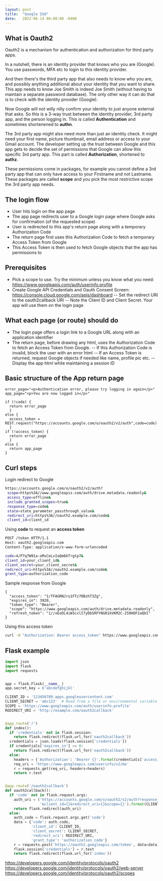 ```yaml
---
layout: post
title:  "Google SSO"
date:   2022-06-14 00:00:00 -0400
---
```

## What is Oauth2

Oauth2 is a mechanism for authentication and authorization for third party apps.

In a nutshell, there is an identity provider that knows who you are (Google). You use passwords, MFA etc to login to this identity provider.

And then there's the third party app that also needs to know who you are, and possibly anything additional about your identity that you want to share. This app needs to know Joe Smith is indeed Joe Smith (without having to maintain a separate password database). The only other way it can do that is to check with the identity provider (Google).

Now Google will not willy nilly confirm your identity to just anyone external that asks. So this is a 3-way trust between the identity provider, 3rd party app, and the person logging in. This is called **Authentication** and sometimes shortenened to **authn**.

The 3rd party app might also need more than just an identity check. It might need your first name, picture thumbnail, email address or access to your Gmail account. The developer setting up the trust between Google and this app gets to decide the set of permissions that Google can allow this specific 3rd party app. This part is called **Authorization**, shortened to **authz**.

These permissions come in packages, for example you cannot define a 3rd party app that can only have access to your Firstname and not Lastname. These packages are called **scope** and you pick the most restrictive scope the 3rd party app needs. 


## The login flow

- User hits login on the app page
- The app page redirects user to a Google login page where Google asks for confirmation (of the requested scope)
- User is redirected to this app's return page along with a temporary Authorization Code
- The return page first uses this Authorization Code to fetch a temporary Access Token from Google
- This Access Token is then used to fetch Google objects that the app has permissions to


## Prerequisites

- Pick a scope to use. Try the minimum unless you know what you need: https://www.googleapis.com/auth/userinfo.profile
- Create Google API Credentials and Oauth Consent Screen: https://console.cloud.google.com/apis/dashboard
-- Set the redirect URI to the oauth2callback URI
-- Note the Client ID and Client Secret. Your app will use them on the login page


## What each page (or route) should do

- The login page offers a login link to a Google URL along with an application identifier
- The return page, before drawing any html, uses the Authorization Code to fetch an Access Token from Google.
-- If this Authorization Code is invalid, block the user with an error html
-- If an Access Token is returned, request Google objects if needed like name, profile pic etc.
-- Display the app html while maintaining a session ID


## Basic structure of the App return page

```
error_page="<p>Authentication error, please try logging in again</p>"
app_page="<p>You are now logged in</p>"

if (!code) {
  return error_page
  }
else {
  access_token = REST.request("https://accounts.google.com/o/oauth2/v2/auth",code=code)
  }
if (!access_token) {
  return error_page
  }
else {
  return app_page
}
```

## Curl steps

Login redirect to Google
```bash
https://accounts.google.com/o/oauth2/v2/auth?
 scope=https%3A//www.googleapis.com/auth/drive.metadata.readonly&
 access_type=offline&
 include_granted_scopes=true&
 response_type=code&
 state=state_parameter_passthrough_value&
 redirect_uri=https%3A//oauth2.example.com/code&
 client_id=client_id
```

Using **code** to request an **access token**
```bash
POST /token HTTP/1.1
Host: oauth2.googleapis.com
Content-Type: application/x-www-form-urlencoded

code=4/P7q7W91a-oMsCeLvIaQm6bTrgtp7&
client_id=your_client_id&
client_secret=your_client_secret&
redirect_uri=https%3A//oauth2.example.com/code&
grant_type=authorization_code
```

Sample response from Google
```
{
  "access_token": "1/fFAGRNJru1FTz70BzhT3Zg",
  "expires_in": 3920,
  "token_type": "Bearer",
  "scope": "https://www.googleapis.com/auth/drive.metadata.readonly",
  "refresh_token": "1//xEoDL4iW3cxlI7yDbSRFYNG01kVKM2C-259HOF2aQbI"
}
```

Using this access token
```bash
curl -H "Authorization: Bearer access_token" https://www.googleapis.com/drive/v2/files
```


## Flask example

```python
import json
import flask
import requests


app = flask.Flask(__name__)
app.secret_key = b'abcdefghijkl'

CLIENT_ID = '123456789.apps.googleusercontent.com'
CLIENT_SECRET = 'abc123'  # Read from a file or environmental variable in a real app
SCOPE = 'https://www.googleapis.com/auth/userinfo.profile'
REDIRECT_URI = 'http://example.com/oauth2callback'


@app.route('/')
def index():
  if 'credentials' not in flask.session:
    return flask.redirect(flask.url_for('oauth2callback'))
  credentials = json.loads(flask.session['credentials'])
  if credentials['expires_in'] <= 0:
    return flask.redirect(flask.url_for('oauth2callback'))
  else:
    headers = {'Authorization': 'Bearer {}'.format(credentials['access_token'])}
    req_uri = 'https://www.googleapis.com/userinfo/v2/me'
    r = requests.get(req_uri, headers=headers)
    return r.text


@app.route('/oauth2callback')
def oauth2callback():
  if 'code' not in flask.request.args:
    auth_uri = ('https://accounts.google.com/o/oauth2/v2/auth?response_type=code'
                '&client_id={}&redirect_uri={}&scope={}').format(CLIENT_ID, REDIRECT_URI, SCOPE)
    return flask.redirect(auth_uri)
  else:
    auth_code = flask.request.args.get('code')
    data = {'code': auth_code,
            'client_id': CLIENT_ID,
            'client_secret': CLIENT_SECRET,
            'redirect_uri': REDIRECT_URI,
            'grant_type': 'authorization_code'}
    r = requests.post('https://oauth2.googleapis.com/token', data=data)
    flask.session['credentials'] = r.text
    return flask.redirect(flask.url_for('index'))
```



<https://developers.google.com/identity/protocols/oauth2>
<https://developers.google.com/identity/protocols/oauth2/web-server>
<https://developers.google.com/identity/protocols/oauth2/scopes>





